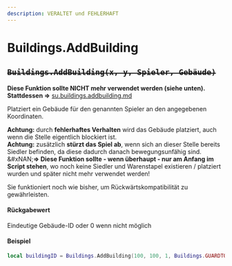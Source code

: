 ```yaml
---
description: VERALTET und FEHLERHAFT
---
```


# Buildings.AddBuilding

## ~~`Buildings.AddBuilding(x, y, Spieler, Gebäude)`~~

**Diese Funktion sollte NICHT mehr verwendet werden (siehe unten).**\
**Stattdessen ⇒** [su.buildings.addbuilding.md](../../su-library-functions/su.buildings/su.buildings.addbuilding.md "mention")

Platziert ein Gebäude für den genannten Spieler an den angegebenen Koordinaten.

**Achtung:** durch **fehlerhaftes Verhalten** wird das Gebäude platziert, auch wenn die Stelle eigentlich blockiert ist.\
**Achtung:** zusätzlich **stürzt das Spiel ab**, wenn sich an dieser Stelle bereits Siedler befinden, da diese dadurch danach bewegungsunfähig sind.\
&#xNAN;**⇒ Diese Funktion sollte - wenn überhaupt - nur am Anfang im Script stehen**, wo noch keine Siedler und Warenstapel existieren / platziert wurden und später nicht mehr verwendet werden!

Sie funktioniert noch wie bisher, um Rückwärtskompatibilität zu gewährleisten.

#### Rückgabewert

Eindeutige Gebäude-ID oder 0 wenn nicht möglich

#### Beispiel

```lua
local buildingID = Buildings.AddBuilding(100, 100, 1, Buildings.GUARDTOWERSMALL)
```
